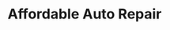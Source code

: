 ---
title: "Affordable Auto Repair"
url: /smithfield/affordable-auto-repair/
shop: Autowerkstatt
---